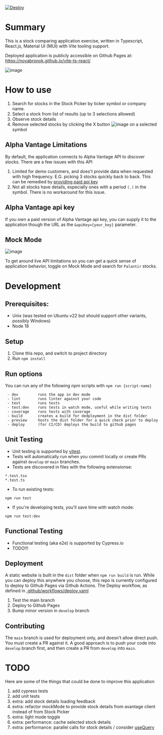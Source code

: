 [![Deploy](https://github.com/Noyabronok/vite-ts-react/actions/workflows/deploy.yaml/badge.svg?branch=main)](https://github.com/Noyabronok/vite-ts-react/actions/workflows/deploy.yaml)

# Summary

This is a stock comparing application exercise, written in Typescript, React.js,  Material UI (MUI) with Vite tooling support.

Deployed application is publicly accessible on Github Pages at:  
https://noyabronok.github.io/vite-ts-react/

![image](https://user-images.githubusercontent.com/1195319/219965728-60430281-fcf8-419a-b48a-30eed49ebcdc.png)


# How to use

1. Search for stocks in the Stock Picker by ticker symbol or company name.
1. Select a stock from list of results (up to 3 selections allowed)
1. Observe stock details
1. Remove selected stocks by clicking the X button ![image](https://user-images.githubusercontent.com/1195319/219965605-33bc6cf8-0ea9-4f4b-964d-5ac22eb37328.png)
 on a selected symbol

## Alpha Vantage Limitations
By default, the application connects to Alpha Vantage API to discover stocks.  There are a few issues with this API

1. Limited for demo customers, and does't provide data when requested with high frequency.  E.G. picking 3 stocks quickly back to back.  This can be remedied by [providing paid api key](#alpha-vantage-api-key)
1. Not all stocks have details, especially ones with a period `(.)` in the symbol.  There is no workaround for this issue.

## Alpha Vantage api key
If you own a paid version of Alpha Vantage api key, you can supply it to the application though the URL as the `&apiKey={your_key}` parameter.

## Mock Mode

![image](https://user-images.githubusercontent.com/1195319/219965648-1a327121-b1b9-4eb3-a38a-07934231de73.png)

To get around live API limitations so you can get a quick sense of application behavior, toggle on Mock Mode and search for `Palantir` stocks.

# Development
## Prerequisites: 
- Unix (was tested on Ubuntu v22 but should support other variants, possibly Windows)
- Node 18

## Setup
1. Clone this repo, and switch to project directory
1. Run `npm install`

## Run options
You can run any of the following npm scripts with `npm run {script-name}`  
```
 - dev         runs the app in dev mode
 - lint        runs linter against your code
 - test        runs tests
 - test:dev    runs tests in watch mode, useful while writing tests
 - coverage    runs tests with coverage
 - build       creates a build for dedployment in the dist folder
 - preview     hosts the dist folder for a quick check prior to deploy
 - deploy      (for CI/CD) deploys the build to github pages 
```

## Unit Testing
- Unit testing is supported by [vitest](https://vitest.dev/).  
- Tests will automatically run when you commit locally or create PRs against `develop` or `main` branches.  
- Tests are discovered in files with the following extensionse:  
 ```
 *.test.tsx
 *.test.ts
 ```

- To run existing tests:
```
npm run test
```
- If you're developing tests, you'll save time with watch mode:
```
npm run test:dev
```

## Functional Testing

- Functional testing (aka e2e) is supported by Cypress.io
- TODO!!!

## Deployment
A static website is built in the `dist` folder when `npm run build` is run.  While you can deploy this anywhere you choose, this repo is currently configured to deploy to Github Pages via Github Actions.  The Deploy workflow, as defined in [.github/workflows/deploy.yaml](.github/workflows/deploy.yaml)
1. Test the main branch  
1. Deploy to Github Pages  
1. Bump minor version in `develop` branch

## Contributing
The `main` branch is used for deployment only, and doesn't allow direct push.  You must create a PR against it.  A good approach is to push your code into `develop` branch first, and then create a PR from `develop` into `main`.

# TODO
Here are some of the things that could be done to improve this application
1. add cypress tests
1. add unit tests
1. extra: add stock details loading feedback
1. extra: refactor mockMode to provide stock details from avantage client instead of from Stock Picker
1. extra: light mode toggle
1. extra: performance: cache selected stock details
1. extra: performance: parallel calls for stock details / consider [useQuery](https://tanstack.com/query/v4/docs/react/reference/useQuery)

